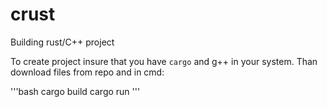 # crust

Building rust/C++ project

To create project insure that you have `cargo` and g++ in your system. Than download files from repo and in cmd:

'''bash
cargo build
cargo run
'''
